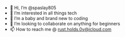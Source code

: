 - 👋 Hi, I’m @spaslay805
- 👀 I’m interested in all things tech
- 🌱 I’m a baby and brand new to coding
- 💞️ I’m looking to collaborate on anything for beginners
- 📫 How to reach me @ rust.holds.0v@icloud.com

<!---

